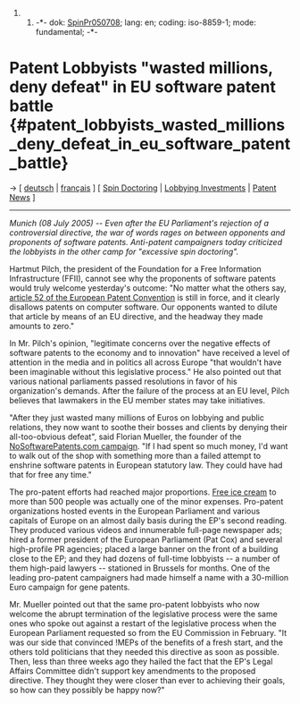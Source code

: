1.  1.  -\*- dok: [SpinPr050708](SpinPr050708 "wikilink"); lang: en;
        coding: iso-8859-1; mode: fundamental; -\*-

# Patent Lobbyists \"wasted millions, deny defeat\" in EU software patent battle {#patent_lobbyists_wasted_millions_deny_defeat_in_eu_software_patent_battle}

-\> \[ [ deutsch](SpinPr050708De "wikilink") \| [
français](SpinPr050708Fr "wikilink") \] \[ [ Spin
Doctoring](Spin050708En "wikilink") \| [ Lobbying
Investments](SwpatAstroturf05En "wikilink") \| [ Patent
News](SwpatcninoEn "wikilink") \]

------------------------------------------------------------------------

*Munich (08 July 2005) \-- Even after the EU Parliament\'s rejection of
a controversial directive, the war of words rages on between opponents
and proponents of software patents. Anti-patent campaigners today
criticized the lobbyists in the other camp for \"excessive spin
doctoring\".*

Hartmut Pilch, the president of the Foundation for a Free Information
Infrastructure (FFII), cannot see why the proponents of software patents
would truly welcome yesterday\'s outcome: \"No matter what the others
say, [ article 52 of the European Patent
Convention](Epue52En "wikilink") is still in force, and it clearly
disallows patents on computer software. Our opponents wanted to dilute
that article by means of an EU directive, and the headway they made
amounts to zero.\"

In Mr. Pilch\'s opinion, \"legitimate concerns over the negative effects
of software patents to the economy and to innovation\" have received a
level of attention in the media and in politics all across Europe \"that
wouldn\'t have been imaginable without this legislative process.\" He
also pointed out that various national parliaments passed resolutions in
favor of his organization\'s demands. After the failure of the process
at an EU level, Pilch believes that lawmakers in the EU member states
may take initiatives.

\"After they just wasted many millions of Euros on lobbying and public
relations, they now want to soothe their bosses and clients by denying
their all-too-obvious defeat\", said Florian Mueller, the founder of the
[NoSoftwarePatents.com
campaign](http://www.nosoftwarepatents.com/ "wikilink"). \"If I had
spent so much money, I\'d want to walk out of the shop with something
more than a failed attempt to enshrine software patents in European
statutory law. They could have had that for free any time.\"

The pro-patent efforts had reached major proportions. [ Free ice
cream](CampIcecream050601En "wikilink") to more than 500 people was
actually one of the minor expenses. Pro-patent organizations hosted
events in the European Parliament and various capitals of Europe on an
almost daily basis during the EP\'s second reading. They produced
various videos and innumerable full-page newspaper ads; hired a former
president of the European Parliament (Pat Cox) and several high-profile
PR agencies; placed a large banner on the front of a building close to
the EP; and they had dozens of full-time lobbyists \-- a number of them
high-paid lawyers \-- stationed in Brussels for months. One of the
leading pro-patent campaigners had made himself a name with a 30-million
Euro campaign for gene patents.

Mr. Mueller pointed out that the same pro-patent lobbyists who now
welcome the abrupt termination of the legislative process were the same
ones who spoke out against a restart of the legislative process when the
European Parliament requested so from the EU Commission in February.
\"It was our side that convinced !MEPs of the benefits of a fresh start,
and the others told politicians that they needed this directive as soon
as possible. Then, less than three weeks ago they hailed the fact that
the EP\'s Legal Affairs Committee didn\'t support key amendments to the
proposed directive. They thought they were closer than ever to achieving
their goals, so how can they possibly be happy now?\"
